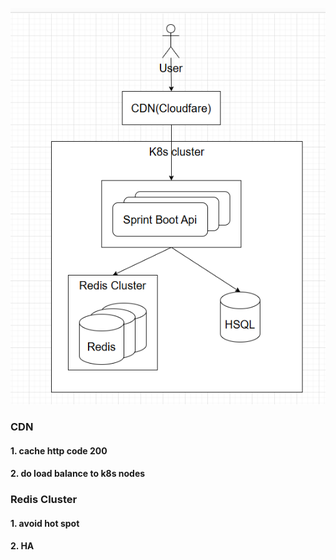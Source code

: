 ![img.png](img.png)

### CDN
#### 1. cache http code 200
#### 2. do load balance to k8s nodes

### Redis Cluster
#### 1. avoid hot spot
#### 2. HA